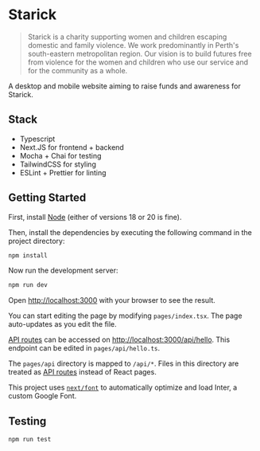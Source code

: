 # Starick

>Starick is a charity supporting women and children escaping domestic and family violence. We work predominantly in Perth's south-eastern metropolitan region. Our vision is to build futures free from violence for the women and children who use our service and for the community as a whole.

A desktop and mobile website aiming to raise funds and awareness for Starick.

## Stack

* Typescript
* Next.JS for frontend + backend
* Mocha + Chai for testing
* TailwindCSS for styling
* ESLint + Prettier for linting

## Getting Started

First, install [Node](https://nodejs.org/en/download/) (either of versions 18 or 20 is fine).

Then, install the dependencies by executing the following command in the project directory:

```bash
npm install
```

Now run the development server:

```bash
npm run dev
```

Open [http://localhost:3000](http://localhost:3000) with your browser to see the result.

You can start editing the page by modifying `pages/index.tsx`. The page auto-updates as you edit the file.

[API routes](https://nextjs.org/docs/api-routes/introduction) can be accessed on [http://localhost:3000/api/hello](http://localhost:3000/api/hello). This endpoint can be edited in `pages/api/hello.ts`.

The `pages/api` directory is mapped to `/api/*`. Files in this directory are treated as [API routes](https://nextjs.org/docs/api-routes/introduction) instead of React pages.

This project uses [`next/font`](https://nextjs.org/docs/basic-features/font-optimization) to automatically optimize and load Inter, a custom Google Font.

## Testing

```sh
npm run test
```
